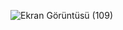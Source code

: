 

![Ekran Görüntüsü (109)](https://user-images.githubusercontent.com/47148545/144155420-aa04b046-6f4b-4f6e-aebd-9738b9c5ef3b.png)
